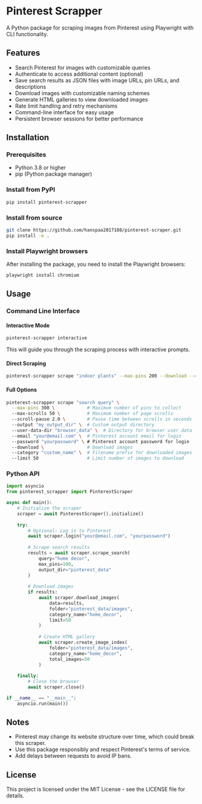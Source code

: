 # Pinterest Scrapper

A Python package for scraping images from Pinterest using Playwright with CLI functionality.

## Features

- Search Pinterest for images with customizable queries
- Authenticate to access additional content (optional)
- Save search results as JSON files with image URLs, pin URLs, and descriptions
- Download images with customizable naming schemes
- Generate HTML galleries to view downloaded images
- Rate limit handling and retry mechanisms
- Command-line interface for easy usage
- Persistent browser sessions for better performance

## Installation

### Prerequisites

- Python 3.8 or higher
- pip (Python package manager)

### Install from PyPI

```bash
pip install pinterest-scrapper
```

### Install from source

```bash
git clone https://github.com/hanspaa2017108/pinterest-scraper.git
pip install -e .
```

### Install Playwright browsers

After installing the package, you need to install the Playwright browsers:

```bash
playwright install chromium
```

## Usage

### Command Line Interface

#### Interactive Mode

```bash
pinterest-scrapper interactive
```

This will guide you through the scraping process with interactive prompts.

#### Direct Scraping

```bash
pinterest-scrapper scrape "indoor plants" --max-pins 200 --download --category plants
```

#### Full Options

```bash
pinterest-scrapper scrape "search query" \
  --max-pins 300 \            # Maximum number of pins to collect
  --max-scrolls 50 \          # Maximum number of page scrolls
  --scroll-pause 2.0 \        # Pause time between scrolls in seconds
  --output "my_output_dir" \  # Custom output directory
  --user-data-dir "browser_data" \  # Directory for browser user data
  --email "your@email.com" \  # Pinterest account email for login
  --password "yourpassword" \ # Pinterest account password for login
  --download \                # Download images
  --category "custom_name" \  # Filename prefix for downloaded images
  --limit 50                  # Limit number of images to download
```

### Python API

```python
import asyncio
from pinterest_scrapper import PinterestScraper

async def main():
    # Initialize the scraper
    scraper = await PinterestScraper().initialize()
    
    try:
        # Optional: Log in to Pinterest
        await scraper.login("your@email.com", "yourpassword")
        
        # Scrape search results
        results = await scraper.scrape_search(
            query="home decor",
            max_pins=100,
            output_dir="pinterest_data"
        )
        
        # Download images
        if results:
            await scraper.download_images(
                data=results,
                folder="pinterest_data/images",
                category_name="home_decor",
                limit=50
            )
            
            # Create HTML gallery
            await scraper.create_image_index(
                folder="pinterest_data/images",
                category_name="home_decor",
                total_images=50
            )
    
    finally:
        # Close the browser
        await scraper.close()

if __name__ == "__main__":
    asyncio.run(main())
```

## Notes

- Pinterest may change its website structure over time, which could break this scraper.
- Use this package responsibly and respect Pinterest's terms of service.
- Add delays between requests to avoid IP bans.

## License

This project is licensed under the MIT License - see the LICENSE file for details.